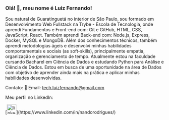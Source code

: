 ### Olá! 👋, meu nome é Luiz Fernando!

Sou natural de Guaratinguetá no interior de São Paulo, sou formado em Desenvolvimento Web Fullstack na Trybe - Escola de Tecnologia, onde aprendi Fundamentos e Front-end com: Git e GitHub, HTML, CSS, JavaScript, React.
Também aprendi Back-end com: Node.js, Express, Docker, MySQL e MongoDB.
Além dos conhecimentos técnicos, também aprendi metodologias ágeis e desenvolvi minhas habilidades comportamentais e sociais (as soft-skills), principalmente empatia, organização e gerenciamento de tempo.
Atualmente estou na faculdade cursando Bacharel em Ciência de Dados e estudando Python para Análise e Ciência de Dados.
Estou em busca de uma oportunidade na área de Dados com objetivo de aprender ainda mais na prática e aplicar minhas habilidades desenvolvidas.

Contato:
🔸 Email: tech.luizfernando@gmail.com

  <p>Meu perfil no LinkedIn: </p>
[<img src='https://cdn.icon-icons.com/icons2/99/PNG/512/linkedin_socialnetwork_17441.png' alt='linkedin' height='30'>](https://www.linkedin.com/in/nandorodrigues/)
